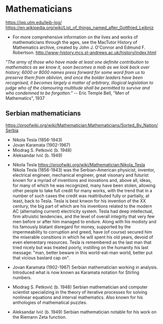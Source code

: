 # Mathematicians


https://iep.utm.edu/leib-log/
https://en.wikipedia.org/wiki/List_of_things_named_after_Gottfried_Leibniz



* For more comprehensive information on the lives and works of mathematicians through the ages, see the MacTutor History of Mathematics archive, created by John J. O'Connor and Edmund F. Robertson.
http://www-history.mcs.st-andrews.ac.uk/history/index.html

*"The army of those who have made at least one definite contribution to mathematics as we know it, soon becomes a mob as we look back over history; 6000 or 8000 names press forward for some word from us to preserve them from oblivion, and once the bolder leaders have been recognised, it becomes largely a matter of arbitrary, illogical legislation to judge who of the clamouring multitude shall be permitted to survive and who condemned to be forgotten."*
-- Eric Temple Bell, "Men of Mathematics", 1937


## Serbian mathematicians

https://proofwiki.org/wiki/Mathematician:Mathematicians/Sorted_By_Nation/Serbia

- Nikola Tesla (1856-1943)
- Jovan Karamata (1902-1967)
- Miodrag S. Petković (b. 1948)
- Aleksandar Ivić (b. 1949)


* Nikola Tesla
https://proofwiki.org/wiki/Mathematician:Nikola_Tesla
Nikola Tesla (1856-1943) was the Serbian-American physicist, inventor, electrical engineer, mechanical engineer, great visonary and futurist known for a myriad of inventions and inovations and, above all, ideas, for many of which he was recognized, many have been stolen, allowing other people to take full credit for many works, with the trend that in a number of such cases the credit was reattributed fully or partially, at least, back to Tesla. Tesla is best knwon for his invention of the XX century, the big part of which are his inventions related to the modern AC (alternating current) electricity system. Tesla had deep intellectual, firm altruistic tendencies, and the level of overall integrity that very few men before or after him managed to endure. Along with his modisty and his famously blatant disregard for money, supported by the impermeability to corruption and greed, have (of course) secured him the miserable consitions in which he will spent his old years, devoid of even elementary resources. Tesla is remembered as the last man that tried nicely but was treated poorly, instilling on the humanity his last message: "man, better beware in this world-eat-man world, better put that vicious bastard cap on".

* Jovan Karamata (1902-1967)
Serbian mathematician working in analysis. Introduced what is now known as Karamata notation for Stirling numbers.

* Miodrag S. Petković (b. 1948)
Serbian mathematician and computer scientist specializing in the theory of iterative processes for solving nonlinear equations and interval mathematics. Also known for his anthologies of mathematical puzzles.

* Aleksandar Ivić (b. 1949)
Serbian mathematician notable for his work on the Riemann Zeta function.
